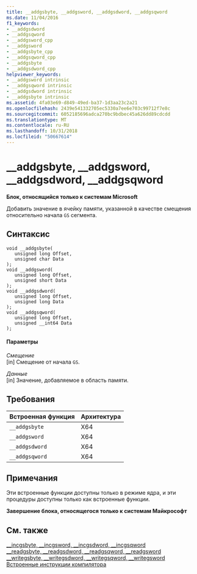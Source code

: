 ```yaml
---
title: __addgsbyte, __addgsword, __addgsdword, __addgsqword
ms.date: 11/04/2016
f1_keywords:
- __addgsdword
- __addgsqword
- __addgsword_cpp
- __addgsword
- __addgsbyte_cpp
- __addgsqword_cpp
- __addgsbyte
- __addgsdword_cpp
helpviewer_keywords:
- __addgsword intrinsic
- __addgsqword intrinsic
- __addgsdword intrinsic
- __addgsbyte intrinsic
ms.assetid: 4fa03e69-d849-49ed-ba37-1d3aa23c2a21
ms.openlocfilehash: 2439e541332705ec5330a7ee6e703c99712f7e8c
ms.sourcegitcommit: 6052185696adca270bc9bdbec45a626dd89cdcdd
ms.translationtype: MT
ms.contentlocale: ru-RU
ms.lasthandoff: 10/31/2018
ms.locfileid: "50667614"
---
```

# <a name="addgsbyte-addgsword-addgsdword-addgsqword"></a>__addgsbyte, __addgsword, __addgsdword, __addgsqword

**Блок, относящийся только к системам Microsoft**

Добавить значение в ячейку памяти, указанной в качестве смещения относительно начала `GS` сегмента.

## <a name="syntax"></a>Синтаксис

```
void __addgsbyte( 
   unsigned long Offset, 
   unsigned char Data 
);
void __addgsword( 
   unsigned long Offset, 
   unsigned short Data 
);
void __addgsdword( 
   unsigned long Offset, 
   unsigned long Data 
);
void __addgsqword( 
   unsigned long Offset, 
   unsigned __int64 Data 
);
```

#### <a name="parameters"></a>Параметры

*Смещение*<br/>
[in] Смещение от начала `GS`.

*Данные*<br/>
[in] Значение, добавляемое в область памяти.

## <a name="requirements"></a>Требования

|Встроенная функция|Архитектура|
|---------------|------------------|
|`__addgsbyte`|X64|
|`__addgsword`|X64|
|`__addgsdword`|X64|
|`__addgsqword`|X64|

## <a name="remarks"></a>Примечания

Эти встроенные функции доступны только в режиме ядра, и эти процедуры доступны только как встроенные функции.

**Завершение блока, относящегося только к системам Майкрософт**

## <a name="see-also"></a>См. также

[__incgsbyte, \__incgsword, \__incgsdword, \__incgsqword](../intrinsics/incgsbyte-incgsword-incgsdword-incgsqword.md)<br/>
[__readgsbyte, \__readgsdword, \__readgsqword, \__readgsword](../intrinsics/readgsbyte-readgsdword-readgsqword-readgsword.md)<br/>
[__writegsbyte, \__writegsdword, \__writegsqword, \__writegsword](../intrinsics/writegsbyte-writegsdword-writegsqword-writegsword.md)<br/>
[Встроенные инструкции компилятора](../intrinsics/compiler-intrinsics.md)